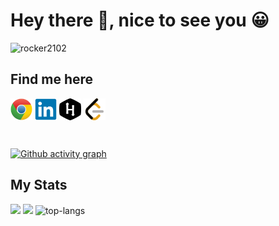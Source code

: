 # Hey there 👋, nice to see you 😀

<img src="https://komarev.com/ghpvc/?username=manishkumar-hub&color=blueviolet&label=Profile+Views" alt="rocker2102" />

## Find me here 

<a href="https://manishkumar12.netlify.app/" target="_blank"><img align="center" src="https://raw.githubusercontent.com/Rocker2102/Rocker2102/master/icons/chrome/chrome-original.svg" alt="rocker2102" height="35" width="35" /></a>
<a href="https://www.linkedin.com/in/manish-kumar-pandit-092107214/" target="_blank"><img align="center" src="https://raw.githubusercontent.com/Rocker2102/Rocker2102/master/icons/linkedin/linkedin-original.svg" alt="rocker2102" height="35" width="35" /></a>
<a href="https://www.hackerrank.com/manishkumarpand2" target="_blank"><img align="center" src="https://raw.githubusercontent.com/Rocker2102/Rocker2102/master/icons/hackerrank/hackerrank-original.svg" alt="rocker2102" height="35" width="35" /></a>
<a href="https://leetcode.com/manishkumarpandit12/" target="_blank"><img align="center" src="https://raw.githubusercontent.com/Rocker2102/Rocker2102/master/icons/leetcode/leetcode-iconscout-icon54.svg" alt="rocker2102" height="35" width="35" /></a>

<br />

[![Github activity graph](https://activity-graph.herokuapp.com/graph?username=manishkumar-hub&theme=react-dark&hide_border=true&color=BDDFFF&line=6E93B5&point=BDDFFF&area=true)](https://git.io/manishkumar-hub&hide_border=true)

## My Stats

<p align="left">
  <img width="49.5%" src="https://github-readme-stats.vercel.app/api/?username=manishkumar-hub&theme=prussian&show_icons=true&count_private=true&hide_border=true" />
  <img width="49.5%" src="http://github-readme-streak-stats.herokuapp.com?user=manishkumar-hub&theme=prussian&hide_border=true" />
  <img width="49.5%" src="https://github-readme-stats.vercel.app/api/top-langs/?username=manishkumar-hub&theme=prussian&hide_border=true&layout=compact&count_private=true&hide=html,css,blade,shell" alt="top-langs" />
</p>
